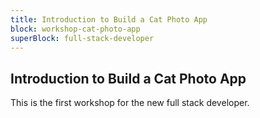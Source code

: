 ```yaml
---
title: Introduction to Build a Cat Photo App
block: workshop-cat-photo-app
superBlock: full-stack-developer
---
```


## Introduction to Build a Cat Photo App

This is the first workshop for the new full stack developer.
